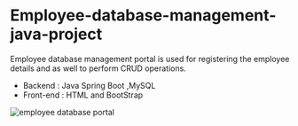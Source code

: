 # Employee-database-management-java-project
Employee database management portal is used for registering the employee details and as well to perform CRUD operations.
- Backend : Java Spring Boot ,MySQL 
- Front-end : HTML and BootStrap
 

![employee database portal](https://github.com/ushanandhini12/Employee-database-management-java-project/assets/148424101/11b2f5fe-2743-43bf-bf49-f94ee66c9c85)
